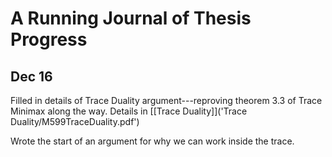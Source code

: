 # A Running Journal of Thesis Progress

## Dec 16

Filled in details of Trace Duality argument---reproving theorem 3.3 of Trace
Minimax along the way. Details in [[Trace Duality]]('Trace Duality/M599TraceDuality.pdf')

Wrote the start of an argument for why we can work inside the trace.

